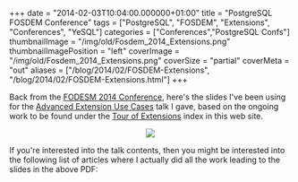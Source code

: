 +++
date = "2014-02-03T10:04:00.000000+01:00"
title = "PostgreSQL FOSDEM Conference"
tags = ["PostgreSQL", "FOSDEM", "Extensions", "Conferences", "YeSQL"]
categories = ["Conferences","PostgreSQL Confs"]
thumbnailImage = "/img/old/Fosdem_2014_Extensions.png"
thumbnailImagePosition = "left"
coverImage = "/img/old/Fosdem_2014_Extensions.png"
coverSize = "partial"
coverMeta = "out"
aliases = ["/blog/2014/02/FOSDEM-Extensions",
           "/blog/2014/02/FOSDEM-Extensions.html"]
+++

Back from the 
[FODESM 2014 Conference](https://fosdem.org/2014/), here's the slides I've been using for
the 
[Advanced Extension Use Cases](http://www.postgresql.eu/events/schedule/fosdem2014/session/570-advanced-extension-use-cases/) talk I gave, based on the ongoing work to
be found under the 
[Tour of Extensions](../../../tags/extensions) index in this web site.

<center>
<div class="figure dim-margin">
  <a href="/images/confs/Fosdem_2014_Extensions.pdf">
    <img src="/img/old/Fosdem_2014_Extensions.png">
  </a>
</div>
</center>

If you're interested into the talk contents, then you might be interested
into the following list of articles where I actually did all the work
leading to the slides in the above PDF:
